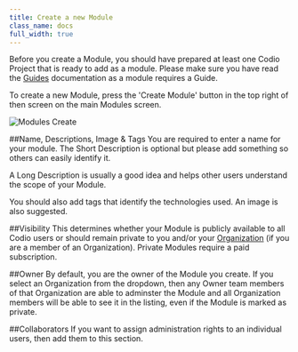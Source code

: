 ```yaml
---
title: Create a new Module
class_name: docs
full_width: true
---
```


Before you create a Module, you should have prepared at least one Codio Project that is ready to add as a module. Please make sure you have read the [Guides](/docs/ide/tools/guides/) documentation as a module requires a Guide.

To create a new Module, press the 'Create Module' button in the top right of then screen on the main Modules screen.

![Modules Create](/img/docs/courses_create.png)

##Name, Descriptions, Image & Tags
You are required to enter a name for your module. The Short Description is optional but please add something so others can easily identify it.

A Long Description is usually a good idea and helps other users understand the scope of your Module.

You should also add tags that identify the technologies used. An image is also suggested.

##Visibility
This determines whether your Module is publicly available to all Codio users or should remain private to you and/or your [Organization](/docs/dashboard/organizations/) (if you are a member of an Organization). Private Modules require a paid subscription.

##Owner
By default, you are the owner of the Module you create. If you select an Organization from the dropdown, then any Owner team members of that Organization are able to adminster the Module and all Organization members will be able to see it in the listing, even if the Module is marked as private.

##Collaborators
If you want to assign administration rights to an individual users, then add them to this section.
